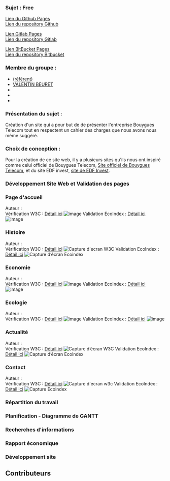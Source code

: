 ### Sujet : Free  
[Lien du Github Pages](https://val-b04.github.io/Site_Free/)   
[Lien du repository Github]()  

[Lien Gitlab Pages]()  
[Lien du repository Gitlab]()

[Lien BitBucket Pages]()  
[Lien du repository Bitbucket]()

### Membre du groupe :
- [ (référent)](mailto:)
- [VALENTIN BEURET](mailto:valentin.beuret@edu.univ-fcomte.fr)
- [](mailto:@edu.univ-fcomte.fr)
- [](mailto:@edu.univ-fcomte.fr)
- [](mailto:@edu.univ-fcomte.fr)

### Présentation du sujet :  
Création d'un site qui a pour but de de présenter l'entreprise Bouygues Telecom tout en respectent un cahier des charges que nous avons nous même suggéré.

### Choix de conception :  
Pour la création de ce site web, il y a plusieurs sites qu'ils nous ont inspiré comme celui officiel de Bouygues Telecom, [Site officiel de Bouygues Telecom](https://www.bouyguestelecom.fr/?utm_medium=sea_c&utm_source=google&utm_campaign=bouygues-m-variantes&utm_term=site%20bouygues%20telecom&gclsrc=aw.ds&gad_source=1&gclid=CjwKCAjw68K4BhAuEiwAylp3kt3aCkKpDOYeGZzhFwz80ZyEf1iArkPgwgG5LULX5eaV2x32tiksKBoCi3gQAvD_BwE), et du site EDF invest, [site de EDF Invest](https://www.edfinvest.fr/). 

### Développement Site Web et Validation des pages

### Page d'accueil 

Auteur :   
Vérification W3C : [Détail ici](https://validator.w3.org/nu/?doc=https%3A%2F%2Fdbretteville.github.io%2FA1_SAE_Bouygues%2Findex.html)
![image](https://github.com/user-attachments/assets/11c3cb04-9602-4c91-9774-a2e79fecd3e6)
Validation EcoIndex : [Détail ici](https://www.ecoindex.fr/resultat/?id=6dfe9233-d151-4565-9dbb-9587e29fdcda)  
![image](https://github.com/user-attachments/assets/40a0cccf-4948-44e5-bd72-121ff34edce6)

### Histoire

Auteur :   
Vérification W3C : [Détail ici](https://validator.w3.org/nu/?doc=https%3A%2F%2Fdbretteville.github.io%2FA1_SAE_Bouygues%2FSAE_histoire.html)
![Capture d'ecran W3C](https://github.com/user-attachments/assets/52ccfd31-dfb0-49d7-89da-c62d2a124f1f)
Validation EcoIndex : [Détail ici](https://www.ecoindex.fr/resultat/?id=4f58eb27-7ce8-4d42-85e5-9d8c284b6713)
![Capture d’écran Ecoindex](https://github.com/user-attachments/assets/46d39b64-2931-4eff-8796-19b281e8dba5)


### Economie

Auteur :   
Vérification W3C : [Détail ici](https://validator.w3.org/nu/?doc=https%3A%2F%2Fdbretteville.github.io%2FA1_SAE_Bouygues%2FSAE_economie.html)
![image](https://github.com/user-attachments/assets/2ff8a9c0-7cab-4620-bdf6-f585aa4885ee)
Validation EcoIndex :  [Détail ici](https://www.ecoindex.fr/resultat/?id=82c6efac-6364-4c3d-a269-092aa0ed1fad)  
![image](https://github.com/user-attachments/assets/cb258269-afd2-4815-b820-d3f8054380fe)

### Ecologie

Auteur :    
Vérification W3C : [Détail ici](https://validator.w3.org/nu/?doc=https%3A%2F%2Fdbretteville.github.io%2FA1_SAE_Bouygues%2Findex.html)
![image](Image/W3C_Ecologie.png)
Validation EcoIndex : [Détail ici](https://www.ecoindex.fr/resultat/?id=7427f66e-9878-416a-8396-8c9583986e9d) 
![image](Image/Ecoindex_ecologie.png)

### Actualité

Auteur :   
Vérification W3C : [Détail ici](https://validator.w3.org/nu/?doc=https%3A%2F%2Fdbretteville.github.io%2FA1_SAE_Bouygues%2FSAE_actualite.html)
![Capture d’écran W3C](https://github.com/user-attachments/assets/7aeee188-e987-4e46-8818-5afae86715b7)
Validation EcoIndex :  [Détail ici](https://www.ecoindex.fr/resultat/?id=31872c25-c0c5-4d92-b10e-700db4a98618)
![Capture d’écran Ecoindex](https://github.com/user-attachments/assets/c5009d62-5d8c-4724-929e-5e9aedca6219)

### Contact

Auteur :   
Vérification W3C : [Détail ici](https://validator.w3.org/nu/?doc=https%3A%2F%2Fdbretteville.github.io%2FA1_SAE_Bouygues%2FSAE_contact.html) 
![Capture d'ecran w3c](https://github.com/user-attachments/assets/74d7c79f-a0e7-43b1-b624-059f96e1bb80)
Validation EcoIndex :  [Détail ici](https://www.ecoindex.fr/resultat/?id=9cfaa314-e9c3-4f49-b409-b343095d5240)
![Capture Ecoindex](https://github.com/user-attachments/assets/391d9f59-18c3-4fe4-ae53-6170a1b207d2)


### Répartition du travail

### Planification - Diagramme de GANTT



### Recherches d'informations



### Rapport économique




### Développement site



## Contributeurs



